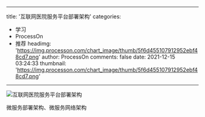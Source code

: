 
---
title: '互联网医院服务平台部署架构'
categories: 
 - 学习
 - ProcessOn
 - 推荐
headimg: 'https://img.processon.com/chart_image/thumb/5f6d455107912952ebf48cd7.png'
author: ProcessOn
comments: false
date: 2021-12-15 03:24:33
thumbnail: 'https://img.processon.com/chart_image/thumb/5f6d455107912952ebf48cd7.png'
---

<div>   
<img class="thumb" alt="互联网医院服务平台部署架构" src="https://img.processon.com/chart_image/thumb/5f6d455107912952ebf48cd7.png" referrerpolicy="no-referrer">
<p>微服务部署架构、微服务网络架构</p>  
</div>
            